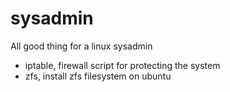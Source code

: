 sysadmin
========

All good thing for a linux sysadmin

- iptable, firewall script for protecting the system
- zfs, install zfs filesystem on ubuntu
